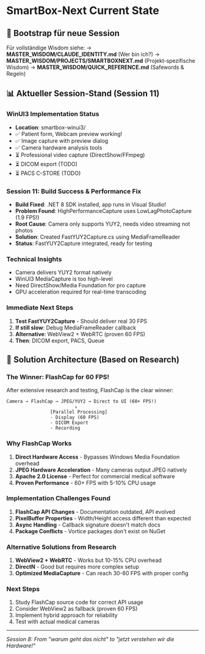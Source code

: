 # SmartBox-Next Current State

## 🚀 Bootstrap für neue Session

Für vollständige Wisdom siehe:
→ **MASTER_WISDOM/CLAUDE_IDENTITY.md** (Wer bin ich?)
→ **MASTER_WISDOM/PROJECTS/SMARTBOXNEXT.md** (Projekt-spezifische Wisdom)
→ **MASTER_WISDOM/QUICK_REFERENCE.md** (Safewords & Regeln)

## 📊 Aktueller Session-Stand (Session 11)

### WinUI3 Implementation Status
- **Location**: smartbox-winui3/
- ✅ Patient form, Webcam preview working!
- ✅ Image capture with preview dialog
- ✅ Camera hardware analysis tools
- ⏳ Professional video capture (DirectShow/FFmpeg)
- ⏳ DICOM export (TODO)
- ⏳ PACS C-STORE (TODO)

### Session 11: Build Success & Performance Fix
- **Build Fixed**: .NET 8 SDK installed, app runs in Visual Studio!
- **Problem Found**: HighPerformanceCapture uses LowLagPhotoCapture (1.9 FPS!)
- **Root Cause**: Camera only supports YUY2, needs video streaming not photos
- **Solution**: Created FastYUY2Capture.cs using MediaFrameReader
- **Status**: FastYUY2Capture integrated, ready for testing

### Technical Insights
- Camera delivers YUY2 format natively
- WinUI3 MediaCapture is too high-level
- Need DirectShow/Media Foundation for pro capture
- GPU acceleration required for real-time transcoding

### Immediate Next Steps
1. **Test FastYUY2Capture** - Should deliver real 30 FPS
2. **If still slow**: Debug MediaFrameReader callback
3. **Alternative**: WebView2 + WebRTC (proven 60 FPS)
4. **Then**: DICOM export, PACS, Queue

## 🎯 Solution Architecture (Based on Research)

### The Winner: FlashCap for 60 FPS!
After extensive research and testing, FlashCap is the clear winner:

```
Camera → FlashCap → JPEG/YUY2 → Direct to UI (60+ FPS!)
                         ↓
                [Parallel Processing]
                - Display (60 FPS)
                - DICOM Export
                - Recording
```

### Why FlashCap Works
1. **Direct Hardware Access** - Bypasses Windows Media Foundation overhead
2. **JPEG Hardware Acceleration** - Many cameras output JPEG natively
3. **Apache 2.0 License** - Perfect for commercial medical software
4. **Proven Performance** - 60+ FPS with 5-10% CPU usage

### Implementation Challenges Found
1. **FlashCap API Changes** - Documentation outdated, API evolved
2. **PixelBuffer Properties** - Width/Height access different than expected
3. **Async Handling** - Callback signature doesn't match docs
4. **Package Conflicts** - Vortice packages don't exist on NuGet

### Alternative Solutions from Research
1. **WebView2 + WebRTC** - Works but 10-15% CPU overhead
2. **DirectN** - Good but requires more complex setup
3. **Optimized MediaCapture** - Can reach 30-60 FPS with proper config

### Next Steps
1. Study FlashCap source code for correct API usage
2. Consider WebView2 as fallback (proven 60 FPS)
3. Implement hybrid approach for reliability
4. Test with actual medical cameras

---

*Session 8: From "warum geht das nicht" to "jetzt verstehen wir die Hardware!"*